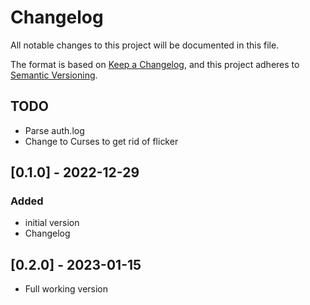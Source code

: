 <!-- markdownlint-disable MD024 -->
# Changelog

All notable changes to this project will be documented in this file.

The format is based on [Keep a Changelog](https://keepachangelog.com/en/1.0.0/),
and this project adheres to [Semantic Versioning](https://semver.org/spec/v2.0.0.html).

## TODO

- Parse auth.log
- Change to Curses to get rid of flicker

## [0.1.0] - 2022-12-29

### Added

- initial version
- Changelog


## [0.2.0] - 2023-01-15

- Full working version

